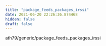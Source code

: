 ```yaml
---
title: "package_feeds_packages_irssi"
date: 2021-06-20 22:26:36.874468
hidden: false
draft: false
---
```


ath79/generic/package_feeds_packages_irssi

